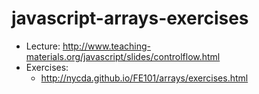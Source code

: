 # javascript-arrays-exercises

- Lecture: http://www.teaching-materials.org/javascript/slides/controlflow.html
- Exercises:
  - http://nycda.github.io/FE101/arrays/exercises.html